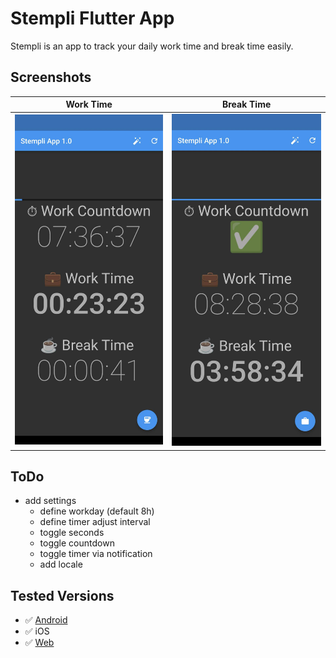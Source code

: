 # Stempli Flutter App

Stempli is an app to track your daily work time and break time easily.

## Screenshots

Work Time | Break Time
:-:|:-:
![Screenshot](screenshots/Screenshot1.jpg) | ![Screenshot](screenshots/Screenshot2.jpg)


## ToDo

- add settings
    - define workday (default 8h)
    - define timer adjust interval
    - toggle seconds
    - toggle countdown
    - toggle timer via notification
    - add locale

## Tested Versions

- ✅ [Android](https://github.com/mirkoole/Stempli-Flutter-App/releases/download/v1.1.0/app-release.apk)
- ✅ iOS
- ✅ [Web](https://mirkoole.github.io/Stempli-Flutter-App/)
